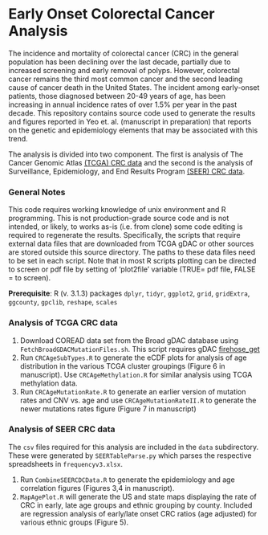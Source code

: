 
# Early Onset Colorectal Cancer Analysis

The incidence and mortality of colorectal cancer (CRC) in the general population has been declining over the last decade, partially due to increased screening and early removal of polyps. However, colorectal cancer remains the third most common cancer and the second leading cause of cancer death in the United States. The incident among early-onset patients, those diagnosed between 20-49 years of age, has been increasing in annual incidence rates of over 1.5% per year in the past decade. This repository contains source code used to generate the results and figures reported in Yeo et. al. (manuscript in preparation) that reports on the genetic and epidemiology elements that may be associated with this trend.  

The analysis is divided into two component. The first is analysis of The Cancer Genomic Atlas [(TCGA) CRC data](https://tcga-data.nci.nih.gov/docs/publications/coadread_2012/) and the second is the analysis of Surveillance, Epidemiology, and End Results Program [(SEER) CRC data](http://seer.cancer.gov/statfacts/html/colorect.html).

### General Notes
This code requires working knowledge of unix environment and R programming. This is not production-grade source code and is not intended, or likely, to works as-is (i.e. from clone) some code editing is required to regenerate the results. Specifically, the scripts that require external data files that are downloaded from TCGA gDAC or other sources are stored outside this source directory. The paths to these data files need to be set in each script. Note that in most R scripts plotting can be directed to screen or pdf file by setting of ‘plot2file’ variable (TRUE= pdf file, FALSE = to screen).

**Prerequisite**: R (v. 3.1.3) packages `dplyr`, `tidyr`, `ggplot2`, `grid`, `gridExtra`, `ggcounty`, `gpclib`, `reshape`, `scales`

### Analysis of TCGA CRC data
1. Download COREAD data set from the Broad gDAC database using `FetchBroadGDACMutationFiles.sh`. This script requires gDAC [firehose_get](https://confluence.broadinstitute.org/display/GDAC/Download)
2. Run `CRCAgeSubTypes.R` to generate the eCDF plots for analysis of age distribution in the various TCGA cluster groupings (Figure 6 in manuscript). Use `CRCAgeMethylation.R` for similar analysis using TCGA methylation data.
3. Run `CRCAgeMutationRate.R` to generate an earlier version of mutation rates and CNV vs. age and use `CRCAgeMutationRateII.R` to generate the newer mutations rates figure (Figure 7 in manuscript)

### Analysis of SEER CRC data
The `csv` files required for this analysis are included in the `data` subdirectory. These were generated by `SEERTableParse.py` which parses the respective spreadsheets in `frequencyv3.xlsx`. 

1. Run `CombineSEERCDCData.R` to generate the epidemiology and age correlation figures (Figures 3,4 in manuscript).
2. `MapAgePlot.R` will generate the US and state maps displaying the rate of CRC in early, late age groups and ethnic grouping by county. Included are regression analysis of early/late onset CRC ratios (age adjusted) for various ethnic groups (Figure 5).